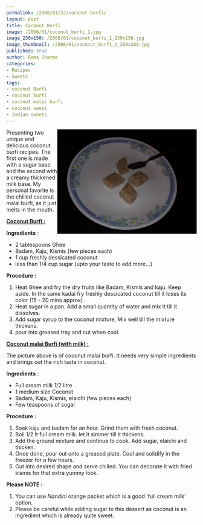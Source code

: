 ```yaml
--- 
permalink: /2008/01/22/coconut-burfi/
layout: post
title: Coconut Burfi
image: /2008/01/coconut_burfi_1.jpg
image_230x150: /2008/01/coconut_burfi_1_230x150.jpg
image_thumbnail: /2008/01/coconut_burfi_1_200x200.jpg
published: true
author: Roma Sharma
categories: 
- Recipes
- Sweets
tags:
- coconut Barfi
- coconut burfi
- coconut malai burfi
- coconut sweet
- Indian sweets
---
```

<a title="Coconut Burfi" href="/2008/01/coconut_burfi_1.jpg"><img src="/2008/01/coconut_burfi_1.jpg" alt="Coconut Burfi" width="369" height="277" align="right" /></a>

Presenting two unique and delicious coconut burfi recipes. The first one is made with a sugar base and the second with a creamy thickened milk base. My personal favorite is the chilled coconut malai burfi, as it just melts in the mouth.

<span style="text-decoration:underline;"><strong>Coconut Burfi :</strong></span>

<strong>Ingredients</strong> :
<ul>
	<li>2 tablespoons Ghee</li>
	<li>Badam, Kaju, Kismis (few pieces each)</li>
	<li>1 cup freshly dessicated coconut</li>
	<li>less than 1/4 cup sugar (upto your taste to add more...)</li>
</ul>
<strong>Procedure :</strong>
<ol>
	<li>Heat Ghee and fry the dry fruits like Badam, Kismis and kaju. Keep aside. In the same kadai fry freshly dessicated coconut till it loses its color (15 - 20 mins approx) .</li>
	<li>Heat sugar in a pan. Add a small quantity of water and mix it till it dissolves.</li>
	<li>Add sugar syrup to the coconut mixture. Mix well till the mixture thickens.</li>
	<li>pour into greased tray and cut when cool.</li>
</ol>
<span style="text-decoration:underline;"><strong>Coconut malai Burfi (with milk) :</strong></span>

The picture above is of coconut malai burfi. It needs very simple ingredients and brings out the rich taste in coconut.

<strong></strong><strong>Ingredients</strong> :
<ul>
	<li>Full cream milk 1/2 litre</li>
	<li>1 medium size Coconut</li>
	<li>Badam, Kaju, Kismis, elaichi (few pieces each)</li>
	<li>Few teaspoons of sugar</li>
</ul>
<strong>Procedure :</strong>
<ol>
	<li>Soak kaju and badam for an hour. Grind them with fresh coconut.</li>
	<li>Boil 1/2 lt full cream milk. let it simmer till it thickens.</li>
	<li>Add the ground mixture and continue to cook. Add sugar, elaichi and thicken.</li>
	<li>Once done, pour out onto a greased plate. Cool and solidify in the freezer for a few hours.</li>
	<li>Cut into desired shape and serve chilled. You can decorate it with fried kismis for that extra yummy look.</li>
</ol>
<strong>Please NOTE :</strong>
<ol>
	<li>You can use <em>Nandini</em> orange packet which is a good 'full cream milk' option.</li>
	<li>Please be careful while adding sugar to this dessert as coconut is an ingredient which is already quite sweet.</li>
</ol>
